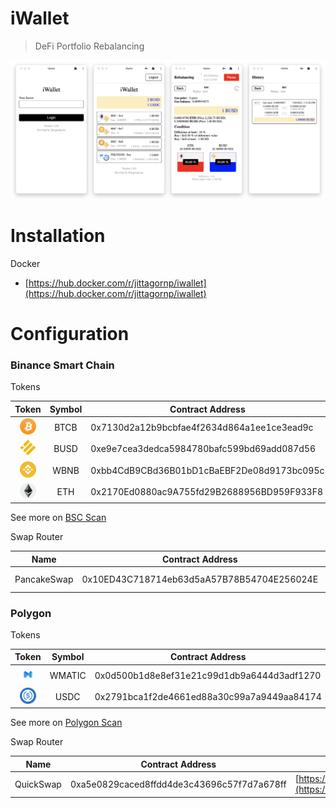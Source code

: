 # iWallet

> DeFi Portfolio Rebalancing

![](./iwallet.v2.png)

# Installation

Docker 
- [https://hub.docker.com/r/jittagornp/iwallet](https://hub.docker.com/r/jittagornp/iwallet)

# Configuration

### Binance Smart Chain

Tokens

| Token | Symbol | Contract Address | 
|:-----:|:----:|------------------|
| <img src="./tokens/BTCB.png" width="26"/> | BTCB | 0x7130d2a12b9bcbfae4f2634d864a1ee1ce3ead9c | 
| <img src="./tokens/BUSD.png" width="26"/> | BUSD | 0xe9e7cea3dedca5984780bafc599bd69add087d56 | 
| <img src="./tokens/WBNB.png" width="26"/> | WBNB | 0xbb4CdB9CBd36B01bD1cBaEBF2De08d9173bc095c | 
| <img src="./tokens/ETH.png" width="26"/> | ETH | 0x2170Ed0880ac9A755fd29B2688956BD959F933F8 | 

See more on [BSC Scan](https://bscscan.com/)
  
Swap Router

| Name | Contract Address | Link | 
|:----:|------------------|------|
| PancakeSwap | 0x10ED43C718714eb63d5aA57B78B54704E256024E | [https://pancakeswap.finance](https://pancakeswap.finance) | 

### Polygon

Tokens

| Token | Symbol | Contract Address | 
|:-----:|:----:|------------------|
| <img src="./tokens/WMATIC.png" width="26"/> | WMATIC | 0x0d500b1d8e8ef31e21c99d1db9a6444d3adf1270 | 
| <img src="./tokens/USDC.png" width="26"/> | USDC | 0x2791bca1f2de4661ed88a30c99a7a9449aa84174 | 

See more on [Polygon Scan](https://polygonscan.com/)
  
Swap Router

| Name | Contract Address | Link | 
|:----:|------------------|------|
| QuickSwap | 0xa5e0829caced8ffdd4de3c43696c57f7d7a678ff | [https://quickswap.exchange](https://quickswap.exchange) |
